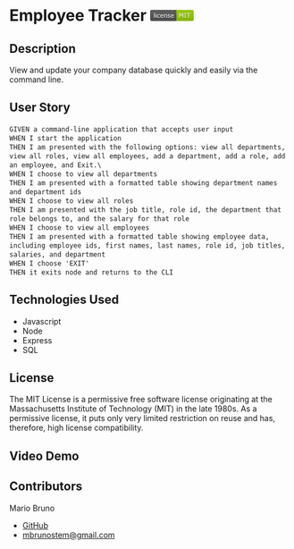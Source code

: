 # Employee Tracker ![License](./Assets/LicenseMIT.png)

## Description
View and update your company database quickly and easily via the command line.

## User Story
```
GIVEN a command-line application that accepts user input
WHEN I start the application
THEN I am presented with the following options: view all departments, view all roles, view all employees, add a department, add a role, add an employee, and Exit.\
WHEN I choose to view all departments
THEN I am presented with a formatted table showing department names and department ids
WHEN I choose to view all roles
THEN I am presented with the job title, role id, the department that role belongs to, and the salary for that role
WHEN I choose to view all employees
THEN I am presented with a formatted table showing employee data, including employee ids, first names, last names, role id, job titles, salaries, and department 
WHEN I choose 'EXIT'
THEN it exits node and returns to the CLI
```

## Technologies Used
* Javascript
* Node
* Express
* SQL

## License
The MIT License is a permissive free software license originating at the Massachusetts Institute of Technology (MIT) in the late 1980s. As a permissive license, it puts only very limited restriction on reuse and has, therefore, high license compatibility.

## Video Demo

## Contributors
Mario Bruno
* [GitHub](https://github.com/MBrunoStem)
* mbrunostem@gmail.com